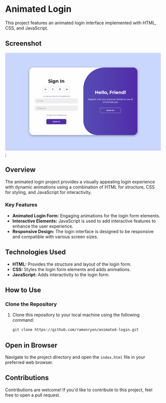 # Animated Login

This project features an animated login interface implemented with HTML, CSS, and JavaScript.

## Screenshot

![Screenshot](example.gif);

## Overview

The animated login project provides a visually appealing login experience with dynamic animations using a combination of HTML for structure, CSS for styling, and JavaScript for interactivity.

### Key Features

- **Animated Login Form:** Engaging animations for the login form elements.
- **Interactive Elements:** JavaScript is used to add interactive features to enhance the user experience.
- **Responsive Design:** The login interface is designed to be responsive and compatible with various screen sizes.

## Technologies Used

- **HTML:** Provides the structure and layout of the login form.
- **CSS:** Styles the login form elements and adds animations.
- **JavaScript:** Adds interactivity to the login form.

## How to Use

### Clone the Repository

1. Clone this repository to your local machine using the following command:
   ```bash
   git clone https://github.com/ramonryon/animated-login.git

## Open in Browser

Navigate to the project directory and open the `index.html` file in your preferred web browser.


## Contributions

Contributions are welcome! If you'd like to contribute to this project, feel free to open a pull request.
